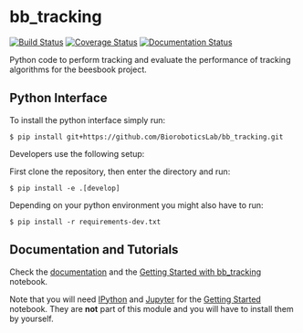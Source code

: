 # bb_tracking

[![Build Status](https://secure.travis-ci.org/BioroboticsLab/bb_tracking.svg?branch=master)](http://travis-ci.org/BioroboticsLab/bb_tracking?branch=master)
[![Coverage Status](https://coveralls.io/repos/github/BioroboticsLab/bb_tracking/badge.svg?branch=master)](https://coveralls.io/github/BioroboticsLab/bb_tracking?branch=master)
[![Documentation Status](https://readthedocs.org/projects/bb-tracking/badge/?version=latest)](http://bb-tracking.readthedocs.io/en/latest/?badge=latest)

Python code to perform tracking and evaluate the performance of tracking algorithms for the beesbook project.

## Python Interface

To install the python interface simply run:

```
$ pip install git+https://github.com/BioroboticsLab/bb_tracking.git
```

Developers use the following setup:

First clone the repository, then enter the directory and run:

```
$ pip install -e .[develop]
```

Depending on your python environment you might also have to run:

```
$ pip install -r requirements-dev.txt
```

## Documentation and Tutorials

Check the [documentation](http://bb-tracking.readthedocs.io/en/latest/) and the [Getting Started with bb_tracking](https://github.com/BioroboticsLab/bb_tracking/blob/master/getting-started-with-bb-tracking.ipynb) notebook.

Note that you will need [IPython](https://ipython.org/) and [Jupyter](http://jupyter.org/) for the [Getting Started](https://github.com/BioroboticsLab/bb_tracking/blob/master/getting-started-with-bb-tracking.ipynb) notebook.
They are **not** part of this module and you will have to install them by yourself.
